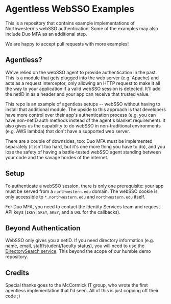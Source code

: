 # Agentless WebSSO Examples
This is a repository that contains example implementations of Northwestern's webSSO authentication. Some of the examples may also include Duo MFA as an additional step.

We are happy to accept pull requests with more examples!

## Agentless?
We've relied on the webSSO agent to provide authentication in the past. This is a module that gets plugged into the web server (e.g. Apache) and acts as a request interceptor, only allowing an HTTP request to make it all the way to your application if a valid webSSO session is detected. It'll add the netID in as a header and your app can receive that trusted value.

This repo is an example of agentless setups -- webSSO without having to install that additional module. The upside to this approach is that developers have more control over their app's authentication process (e.g. you can have non-netID auth methods instead of the agent's blanket requirement). It also gives us the capability to do webSSO in non-traditional environments (e.g. AWS lambda) that don't have a supported web server.

There are a couple of downsides, too: Duo MFA must be implemented separately (it isn't too hard, but it's one more thing you have to do), and you lose the safety of having a battle-tested webSSO agent standing between your code and the savage hordes of the internet.

## Setup
To authenticate a webSSO session, there is only one prerequisite: your app must be served from a `northwestern.edu` domain. The webSSO cookie is only accessible to `*.northwestern.edu` and `northwestern.edu` itself.

For Duo MFA, you need to contact the Identity Services team and request API keys (`IKEY`, `SKEY`, `AKEY`, and a `URL` for the callbacks).

## Beyond Authentication
WebSSO only gives you a netID. If you need directory information (e.g. name, email, staff/student/faculty status), you will need to use the [DirectorySearch service](https://apiserviceregistry.northwestern.edu). This beyond the scope of our humble demo repository.

## Credits
Special thanks goes to the McCormick IT group, who wrote the first agentless implementation that I'd seen. All of this is just copping off their code ;)
